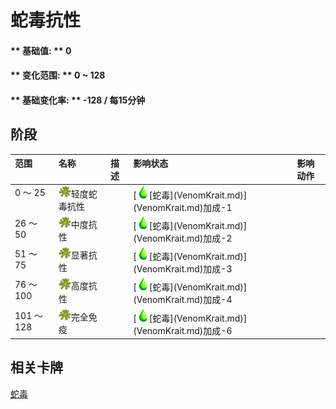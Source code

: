 # 蛇毒抗性  
#### ** 基础值: ** 0   
#### ** 变化范围: ** 0 ~ 128  
#### ** 基础变化率: ** -128 / 每15分钟   
## 阶段  
<table class="table table-bordered" data-toggle="table"  ><thead style=""><tr ><th  style="text-align:left;vertical-align:top;"  >范围</th><th  style="text-align:left;vertical-align:top;"  >名称</th><th  style="text-align:left;vertical-align:top;"  data-sortable="true"  >描述</th><th  style="text-align:left;vertical-align:top;"  >影响状态</th><th  style="text-align:left;vertical-align:top;"  data-sortable="true"  >影响动作</th></tr></thead><tr ><td  style="text-align:left;vertical-align:top;"  >0 ～ 25</td><td  style="text-align:left;vertical-align:top;"  ><div style="width:20px;display:inline-block;text-align:center"><img decoding="async" src="../wiki/Sprite/CobraSpat.png" href="a.md" style="max-width:20px;max-height:20px;"></div>轻度蛇毒抗性</td><td  style="text-align:left;vertical-align:top;"  ></td><td  style="text-align:left;vertical-align:top;"  >[<div style="width:20px;display:inline-block;text-align:center"><img decoding="async" src="../wiki/Sprite/Poison.png" href="a.md" style="max-width:20px;max-height:20px;"></div>[蛇毒](VenomKrait.md)](VenomKrait.md)加成-1</td><td  style="text-align:left;vertical-align:top;"  ></td></tr><tr ><td  style="text-align:left;vertical-align:top;"  >26 ～ 50</td><td  style="text-align:left;vertical-align:top;"  ><div style="width:20px;display:inline-block;text-align:center"><img decoding="async" src="../wiki/Sprite/CobraSpat.png" href="a.md" style="max-width:20px;max-height:20px;"></div>中度抗性</td><td  style="text-align:left;vertical-align:top;"  ></td><td  style="text-align:left;vertical-align:top;"  >[<div style="width:20px;display:inline-block;text-align:center"><img decoding="async" src="../wiki/Sprite/Poison.png" href="a.md" style="max-width:20px;max-height:20px;"></div>[蛇毒](VenomKrait.md)](VenomKrait.md)加成-2</td><td  style="text-align:left;vertical-align:top;"  ></td></tr><tr ><td  style="text-align:left;vertical-align:top;"  >51 ～ 75</td><td  style="text-align:left;vertical-align:top;"  ><div style="width:20px;display:inline-block;text-align:center"><img decoding="async" src="../wiki/Sprite/CobraSpat.png" href="a.md" style="max-width:20px;max-height:20px;"></div>显著抗性</td><td  style="text-align:left;vertical-align:top;"  ></td><td  style="text-align:left;vertical-align:top;"  >[<div style="width:20px;display:inline-block;text-align:center"><img decoding="async" src="../wiki/Sprite/Poison.png" href="a.md" style="max-width:20px;max-height:20px;"></div>[蛇毒](VenomKrait.md)](VenomKrait.md)加成-3</td><td  style="text-align:left;vertical-align:top;"  ></td></tr><tr ><td  style="text-align:left;vertical-align:top;"  >76 ～ 100</td><td  style="text-align:left;vertical-align:top;"  ><div style="width:20px;display:inline-block;text-align:center"><img decoding="async" src="../wiki/Sprite/CobraSpat.png" href="a.md" style="max-width:20px;max-height:20px;"></div>高度抗性</td><td  style="text-align:left;vertical-align:top;"  ></td><td  style="text-align:left;vertical-align:top;"  >[<div style="width:20px;display:inline-block;text-align:center"><img decoding="async" src="../wiki/Sprite/Poison.png" href="a.md" style="max-width:20px;max-height:20px;"></div>[蛇毒](VenomKrait.md)](VenomKrait.md)加成-4</td><td  style="text-align:left;vertical-align:top;"  ></td></tr><tr ><td  style="text-align:left;vertical-align:top;"  >101 ～ 128</td><td  style="text-align:left;vertical-align:top;"  ><div style="width:20px;display:inline-block;text-align:center"><img decoding="async" src="../wiki/Sprite/CobraSpat.png" href="a.md" style="max-width:20px;max-height:20px;"></div>完全免疫</td><td  style="text-align:left;vertical-align:top;"  ></td><td  style="text-align:left;vertical-align:top;"  >[<div style="width:20px;display:inline-block;text-align:center"><img decoding="async" src="../wiki/Sprite/Poison.png" href="a.md" style="max-width:20px;max-height:20px;"></div>[蛇毒](VenomKrait.md)](VenomKrait.md)加成-6</td><td  style="text-align:left;vertical-align:top;"  ></td></tr></tbody></table>  
  
## 相关卡牌  
[蛇毒](VenomKrait.md)  


<script>document.title="蛇毒抗性 - 卡牌生存百科 Card Survival Wiki";</script>